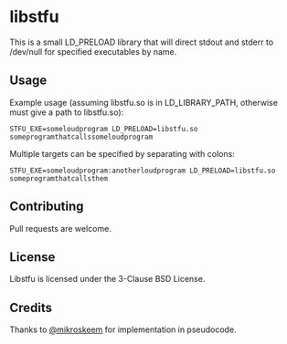 # libstfu

This is a small LD\_PRELOAD library that will direct stdout and stderr to /dev/null for specified executables by name.

## Usage

Example usage (assuming libstfu.so is in LD\_LIBRARY\_PATH, otherwise must give a path to libstfu.so):
```
STFU_EXE=someloudprogram LD_PRELOAD=libstfu.so someprogramthatcallssomeloudprogram
```

Multiple targets can be specified by separating with colons:
```
STFU_EXE=someloudprogram:anotherloudprogram LD_PRELOAD=libstfu.so someprogramthatcallsthem
```

## Contributing
Pull requests are welcome.

## License
Libstfu is licensed under the 3-Clause BSD License.

## Credits
Thanks to [@mikroskeem](https://github.com/mikroskeem) for implementation in pseudocode.
